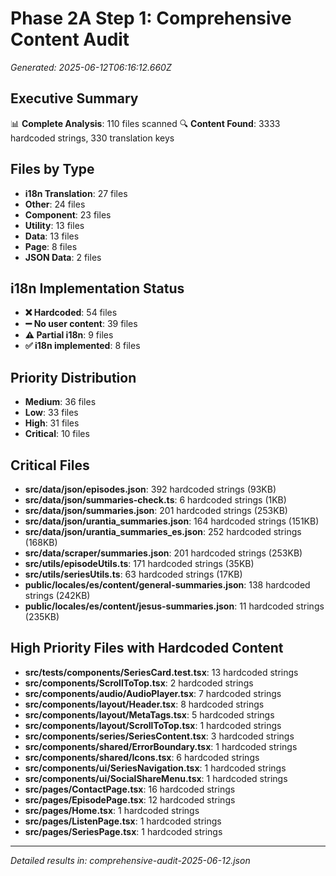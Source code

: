 # Phase 2A Step 1: Comprehensive Content Audit
*Generated: 2025-06-12T06:16:12.660Z*

## Executive Summary

📊 **Complete Analysis**: 110 files scanned
🔍 **Content Found**: 3333 hardcoded strings, 330 translation keys

## Files by Type

- **i18n Translation**: 27 files
- **Other**: 24 files
- **Component**: 23 files
- **Utility**: 13 files
- **Data**: 13 files
- **Page**: 8 files
- **JSON Data**: 2 files

## i18n Implementation Status

- **❌ Hardcoded**: 54 files
- **➖ No user content**: 39 files
- **⚠️ Partial i18n**: 9 files
- **✅ i18n implemented**: 8 files

## Priority Distribution

- **Medium**: 36 files
- **Low**: 33 files
- **High**: 31 files
- **Critical**: 10 files

## Critical Files

- **src/data/json/episodes.json**: 392 hardcoded strings (93KB)
- **src/data/json/summaries-check.ts**: 6 hardcoded strings (1KB)
- **src/data/json/summaries.json**: 201 hardcoded strings (253KB)
- **src/data/json/urantia_summaries.json**: 164 hardcoded strings (151KB)
- **src/data/json/urantia_summaries_es.json**: 252 hardcoded strings (168KB)
- **src/data/scraper/summaries.json**: 201 hardcoded strings (253KB)
- **src/utils/episodeUtils.ts**: 171 hardcoded strings (35KB)
- **src/utils/seriesUtils.ts**: 63 hardcoded strings (17KB)
- **public/locales/es/content/general-summaries.json**: 138 hardcoded strings (242KB)
- **public/locales/es/content/jesus-summaries.json**: 11 hardcoded strings (235KB)

## High Priority Files with Hardcoded Content

- **src/__tests__/components/SeriesCard.test.tsx**: 13 hardcoded strings
- **src/components/ScrollToTop.tsx**: 2 hardcoded strings
- **src/components/audio/AudioPlayer.tsx**: 7 hardcoded strings
- **src/components/layout/Header.tsx**: 8 hardcoded strings
- **src/components/layout/MetaTags.tsx**: 5 hardcoded strings
- **src/components/layout/ScrollToTop.tsx**: 1 hardcoded strings
- **src/components/series/SeriesContent.tsx**: 3 hardcoded strings
- **src/components/shared/ErrorBoundary.tsx**: 1 hardcoded strings
- **src/components/shared/Icons.tsx**: 6 hardcoded strings
- **src/components/ui/SeriesNavigation.tsx**: 1 hardcoded strings
- **src/components/ui/SocialShareMenu.tsx**: 1 hardcoded strings
- **src/pages/ContactPage.tsx**: 16 hardcoded strings
- **src/pages/EpisodePage.tsx**: 12 hardcoded strings
- **src/pages/Home.tsx**: 1 hardcoded strings
- **src/pages/ListenPage.tsx**: 1 hardcoded strings
- **src/pages/SeriesPage.tsx**: 1 hardcoded strings

---
*Detailed results in: comprehensive-audit-2025-06-12.json*
